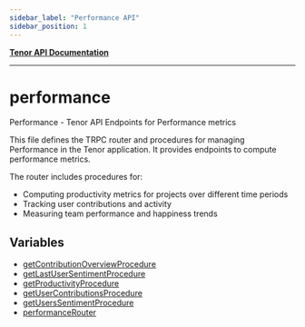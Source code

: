 ```yaml
---
sidebar_label: "Performance API"
sidebar_position: 1
---
```


[**Tenor API Documentation**](../README.md)

***

# performance

Performance - Tenor API Endpoints for Performance metrics

This file defines the TRPC router and procedures for managing Performance in the Tenor application.
It provides endpoints to compute performance metrics.

The router includes procedures for:
- Computing productivity metrics for projects over different time periods
- Tracking user contributions and activity
- Measuring team performance and happiness trends

## Variables

- [getContributionOverviewProcedure](variables/getContributionOverviewProcedure.md)
- [getLastUserSentimentProcedure](variables/getLastUserSentimentProcedure.md)
- [getProductivityProcedure](variables/getProductivityProcedure.md)
- [getUserContributionsProcedure](variables/getUserContributionsProcedure.md)
- [getUsersSentimentProcedure](variables/getUsersSentimentProcedure.md)
- [performanceRouter](variables/performanceRouter.md)
